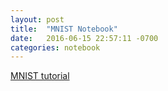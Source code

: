 ```yaml
---
layout: post
title:  "MNIST Notebook"
date:   2016-06-15 22:57:11 -0700
categories: notebook
---
```


[MNIST tutorial](https://nbviewer.jupyter.org/github/makslo/jupyter/blob/master/mnist.ipynb#)
